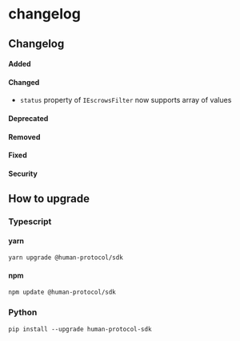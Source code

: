# changelog

## Changelog

#### Added

#### Changed

* `status` property of `IEscrowsFilter` now supports array of values

#### Deprecated

#### Removed

#### Fixed

#### Security

## How to upgrade

### Typescript

#### yarn

```
yarn upgrade @human-protocol/sdk
```

#### npm

```
npm update @human-protocol/sdk
```

### Python

```
pip install --upgrade human-protocol-sdk
```
